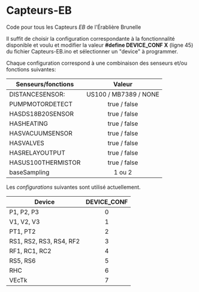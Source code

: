 # Capteurs-EB

Code pour tous les Capteurs _EB_ de l'Érablière Brunelle

Il suffit de choisir la configuration correspondante à la fonctionnalité disponible et voulu
et modifier la valeur __#define DEVICE_CONF X__ (ligne 45) du fichier Capteurs-EB.ino
et sélectionner un "device" à programmer.

Chaque configuration correspond à une combinaison des senseurs et/ou fonctions suivantes:

| Senseurs/fonctions | Valeur                |
| ------------------ |:---------------------:|
| DISTANCESENSOR:    | US100 / MB7389 / NONE |
| PUMPMOTORDETECT    | true / false          |
| HASDS18B20SENSOR   | true / false          |
| HASHEATING         | true / false          |
| HASVACUUMSENSOR    | true / false          |
| HASVALVES          | true / false          |
| HASRELAYOUTPUT     | true / false          |
| HASUS100THERMISTOR | true / false          |
| baseSampling       | 1 ou 2                |

Les _configurations_ suivantes sont utilisé actuellement.

|Device|DEVICE_CONF|
|------|:------:|
|P1, P2, P3 | 0 |
|V1, V2, V3 | 1 |
|PT1, PT2 | 2 |
|RS1, RS2, RS3, RS4, RF2 | 3 |
|RF1, RC1, RC2 | 4 |
|RS5, RS6 | 5 |
|RHC | 6 |
|VEcTk | 7 |
